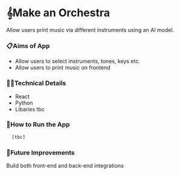 # 𝄞Make an Orchestra 
Allow users print music via different instruments using an AI model.

### 📋Aims of App
- Allow users to select instruments, tones, keys etc.
- Allow users to print music on frontend
  
### 👩‍💻Technical Details

- React
- Python
- Libaries tbc

### 🔧How to Run the App

```bash
  [tbc]
```

### 💭Future Improvements
Build both front-end and back-end integrations 
